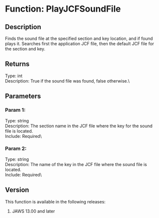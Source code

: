 # Function: PlayJCFSoundFile

## Description

Finds the sound file at the specified section and key location, and if
found plays it. Searches first the application JCF file, then the
default JCF file for the section and key.

## Returns

Type: int\
Description: True if the sound file was found, false otherwise.\

## Parameters

### Param 1:

Type: string\
Description: The section name in the JCF file where the key for the
sound file is located.\
Include: Required\

### Param 2:

Type: string\
Description: The name of the key in the JCF file where the sound file is
located.\
Include: Required\

## Version

This function is available in the following releases:

1.  JAWS 13.00 and later
